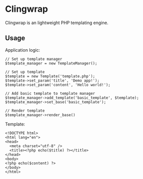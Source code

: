 # Clingwrap

Clingwrap is an lightweight PHP templating engine.

## Usage

Application logic:

    // Set up template manager
    $template_manager = new TemplateManager();

    // Set up template
    $template = new Template('template.php');
    $template->set_param('title', 'Demo app!');
    $template->set_param('content', 'Hello world!');

    // Add basic template to template manager
    $template_manager->add_template('basic_template', $template);
    $template_manager->set_base('basic_template');

    // Render template
    $template_manager->render_base()

Template:

    <!DOCTYPE html>
    <html lang="en">
    <head>
      <meta charset="utf-8" />
      <title><?php echo($title) ?></title>
    </head>
    <body>
    <?php echo($content) ?>
    </body>
    </html>